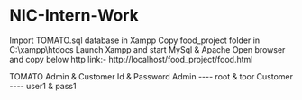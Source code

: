 # NIC-Intern-Work


Import TOMATO.sql database in Xampp
Copy food_project folder in C:\xampp\htdocs
Launch Xampp and start MySql & Apache
Open browser and copy below http link:-
http://localhost/food_project/food.html

TOMATO Admin & Customer Id & Password
Admin      ---- 	         root & toor
Customer ---- 	       user1 & pass1
